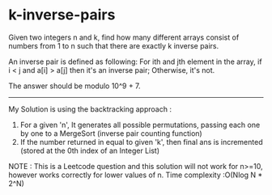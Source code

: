 # k-inverse-pairs

Given two integers n and k, find how many different arrays consist of numbers from 1 to n such that there are exactly k inverse pairs.

An inverse pair is defined as following: For ith and jth element in the array, if i < j and a[i] > a[j] then it's an inverse pair; Otherwise, it's not.

The answer should be modulo 10^9 + 7.

---------------------------------------------------------------------------------------------------------
My Solution is using the backtracking approach :
1. For a given 'n', It generates all possible permutations, passing each one by one to a MergeSort (inverse pair counting function)
2. If the number returned in equal to given 'k', then final ans is incremented (stored at the 0th index of an Integer List)

NOTE : This is a Leetcode question and this solution will not work for n>=10, however works correctly for lower values of n.
Time complexity :O(Nlog N * 2^N)
